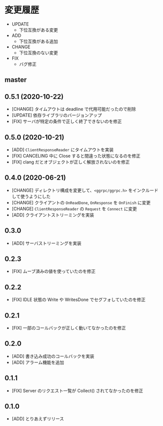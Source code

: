 # 変更履歴

- UPDATE
    - 下位互換がある変更
- ADD
    - 下位互換がある追加
- CHANGE
    - 下位互換のない変更
- FIX
    - バグ修正

## master

## 0.5.1 (2020-10-22)

- [CHANGE] タイムアウトは deadline で代用可能だったので削除
- [UPDATE] 依存ライブラリのバージョンアップ
- [FIX] サーバが特定の条件で正しく終了できないのを修正

## 0.5.0 (2020-10-21)

- [ADD] `ClientResponseReader` にタイムアウトを実装
- [FIX] CANCELING 中に Close すると間違った状態になるのを修正
- [FIX] clang だとオブジェクトが正しく解放されないのを修正

## 0.4.0 (2020-06-21)

- [CHANGE] ディレクトリ構成を変更して、`<ggrpc/ggrpc.h>` をインクルードして使うようにした
- [CHANGE] クライアントの `OnReadDone`, `OnResponse` を `OnFinish` に変更
- [CHANGE] `ClientResponseReader` の `Request` を `Connect` に変更
- [ADD] クライアントストリーミングを実装

## 0.3.0

- [ADD] サーバストリーミングを実装

## 0.2.3

- [FIX] ムーブ済みの値を使っていたのを修正

## 0.2.2

- [FIX] IDLE 状態の Write や WritesDone でセグフォしていたのを修正

## 0.2.1

- [FIX] 一部のコールバックが正しく動いてなかったのを修正

## 0.2.0

- [ADD] 書き込み成功のコールバックを実装
- [ADD] アラーム機能を追加

## 0.1.1

- [FIX] Server のリクエスト一覧が Collect() されてなかったのを修正

## 0.1.0

- [ADD] とりあえずリリース
